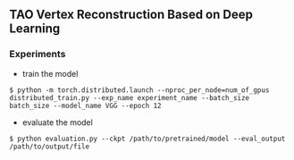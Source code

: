 ## TAO Vertex Reconstruction Based on Deep Learning

### Experiments
- train the model
```shell
$ python -m torch.distributed.launch --nproc_per_node=num_of_gpus distributed_train.py --exp_name experiment_name --batch_size batch_size --model_name VGG --epoch 12
```

- evaluate the model
```shell
$ python evaluation.py --ckpt /path/to/pretrained/model --eval_output /path/to/output/file
```